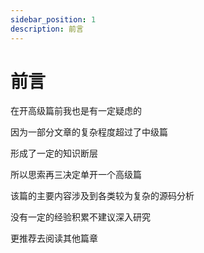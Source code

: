 ```yaml
---
sidebar_position: 1
description: 前言
---
```


# 前言

在开高级篇前我也是有一定疑虑的

因为一部分文章的复杂程度超过了中级篇

形成了一定的知识断层

所以思索再三决定单开一个高级篇

该篇的主要内容涉及到各类较为复杂的源码分析

没有一定的经验积累不建议深入研究

更推荐去阅读其他篇章
